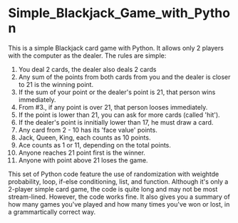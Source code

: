 # Simple_Blackjack_Game_with_Python
This is a simple Blackjack card game with Python. It allows only 2 players with the computer as the dealer. The rules are simple:

1. You deal 2 cards, the dealer also deals 2 cards
2. Any sum of the points from both cards from you and the dealer is closer to 21 is the winning point.
3. If the sum of your point or the dealer's point is 21, that person wins immediately.
4. From #3., if any point is over 21, that person looses immediately.
5. If the point is lower than 21, you can ask for more cards (called 'hit').
6. If the dealer's point is innitially lower than 17, he must draw a card.
7. Any card from 2 - 10 has its 'face value' points.
8. Jack, Queen, King, each counts as 10 points.
9. Ace counts as 1 or 11, depending on the total points.
10. Anyone reaches 21 point first is the winner.
11. Anyone with point above 21 loses the game.

This set of Python code feature the use of randomization with weightde probability, loop, if-else conditioning, list, and function. Although it's only a 2-player simple card game, the code is quite long and may not be most stream-lined. However, the code works fine. It also gives you a summary of how many games you've played and how many times you've won or lost, in a grammartically correct way.
